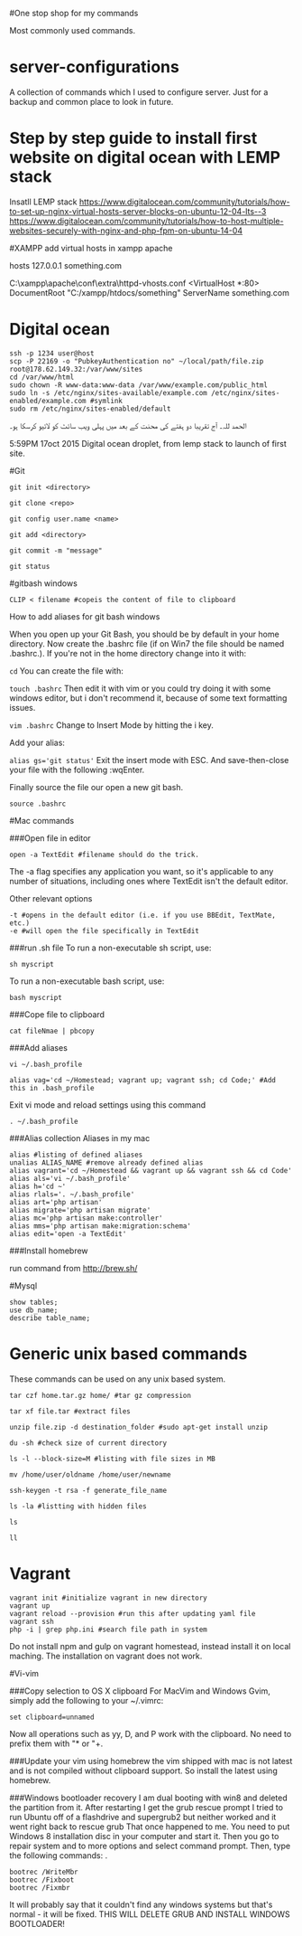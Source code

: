 #One stop shop for my commands

Most commonly used commands.

# server-configurations
A collection of commands which I used to configure server. Just for a backup and common place to look in future.

# Step by step guide to install first website on digital ocean with LEMP stack

Insatll LEMP stack
https://www.digitalocean.com/community/tutorials/how-to-set-up-nginx-virtual-hosts-server-blocks-on-ubuntu-12-04-lts--3
https://www.digitalocean.com/community/tutorials/how-to-host-multiple-websites-securely-with-nginx-and-php-fpm-on-ubuntu-14-04

#XAMPP
add virtual hosts in xampp apache

hosts
127.0.0.1 something.com

C:\xampp\apache\conf\extra\httpd-vhosts.conf
<VirtualHost *:80>
    DocumentRoot "C:/xampp/htdocs/something"
    ServerName something.com
</VirtualHost>

# Digital ocean

```shell
ssh -p 1234 user@host
scp -P 22169 -o "PubkeyAuthentication no" ~/local/path/file.zip root@178.62.149.32:/var/www/sites
cd /var/www/html
sudo chown -R www-data:www-data /var/www/example.com/public_html
sudo ln -s /etc/nginx/sites-available/example.com /etc/nginx/sites-enabled/example.com #symlink
sudo rm /etc/nginx/sites-enabled/default
```

الحمد للہ۔ آج تقریبا دو ہفتے کی محنت کے بعد میں پہلی ویب سائٹ کو لائیو کرسکا ہو۔

5:59PM 17oct 2015
Digital ocean droplet, from lemp stack to launch of first site.

#Git

```shell
git init <directory>

git clone <repo>

git config user.name <name>

git add <directory>

git commit -m "message"

git status
```

#gitbash windows

```shell
CLIP < filename #copeis the content of file to clipboard
```

How to add aliases for git bash windows

When you open up your Git Bash, you should be by default in your home directory. Now create the .bashrc file (if on Win7 the file should be named .bashrc.). If you're not in the home directory change into it with:

```cd```
You can create the file with:

```touch .bashrc```
Then edit it with vim or you could try doing it with some windows editor, but i don't recommend it, because of some text formatting issues.

```vim .bashrc```
Change to Insert Mode by hitting the i key.

Add your alias:

```alias gs='git status'```
Exit the insert mode with ESC. And save-then-close your file with the following :wqEnter.

Finally source the file our open a new git bash.

```source .bashrc```


#Mac commands

###Open file in editor
```shell
open -a TextEdit #filename should do the trick.
```

The -a flag specifies any application you want, so it's applicable to any number of situations, including ones where TextEdit isn't the default editor.

Other relevant options

```shell
-t #opens in the default editor (i.e. if you use BBEdit, TextMate, etc.)
-e #will open the file specifically in TextEdit
```

###run .sh file
To run a non-executable sh script, use:

```shell
sh myscript
```
To run a non-executable bash script, use:

```shell
bash myscript
```

###Cope file to clipboard

```shell
cat fileNmae | pbcopy
```

###Add aliases

```shell
vi ~/.bash_profile

alias vag='cd ~/Homestead; vagrant up; vagrant ssh; cd Code;' #Add this in .bash_profile
```

Exit vi mode and reload settings using this command
```shell
. ~/.bash_profile
```

###Alias collection
Aliases in my mac

```shell
alias #listing of defined aliases
unalias ALIAS_NAME #remove already defined alias
alias vagrant='cd ~/Homestead && vagrant up && vagrant ssh && cd Code'
alias als='vi ~/.bash_profile'
alias h='cd ~'
alias rlals='. ~/.bash_profile'
alias art='php artisan'
alias migrate='php artisan migrate'
alias mc='php artisan make:controller'
alias mms='php artisan make:migration:schema'
alias edit='open -a TextEdit'
```

###Install homebrew

run command from http://brew.sh/


#Mysql

```mysql
show tables;
use db_name;
describe table_name;
```

# Generic unix based commands
These commands can be used on any unix based system.

```shell
tar czf home.tar.gz home/ #tar gz compression

tar xf file.tar #extract files

unzip file.zip -d destination_folder #sudo apt-get install unzip

du -sh #check size of current directory

ls -l --block-size=M #listing with file sizes in MB

mv /home/user/oldname /home/user/newname

ssh-keygen -t rsa -f generate_file_name

ls -la #listting with hidden files

ls

ll

```

# Vagrant
```shell
vagrant init #initialize vagrant in new directory
vagrant up
vagrant reload --provision #run this after updating yaml file
vagrant ssh
php -i | grep php.ini #search file path in system
```
Do not install npm and gulp on vagrant homestead, instead install it on local maching. The installation on vagrant does not work.

#Vi-vim

###Copy selection to OS X clipboard
For MacVim and Windows Gvim, simply add the following to your ~/.vimrc:

```shell
set clipboard=unnamed
```
Now all operations such as yy, D, and P work with the clipboard. No need to prefix them with "* or "+.

###Update your vim using homebrew
the vim shipped with mac is not latest and is not compiled without clipboard support. So install the latest using homebrew.

###Windows bootloader recovery
I am dual booting with win8 and deleted the partition from it. After restarting I get the grub rescue prompt I tried to run Ubuntu off of a flashdrive and supergrub2 but neither worked and it went right back to rescue grub
That once happened to me. You need to put Windows 8 installation disc in your computer and start it. Then you go to repair system and to more options and select command prompt. Then, type the following commands: .

```
bootrec /WriteMbr
bootrec /Fixboot
bootrec /Fixmbr
```

It will probably say that it couldn't find any windows systems but that's normal - it will be fixed. THIS WILL DELETE GRUB AND INSTALL WINDOWS BOOTLOADER!